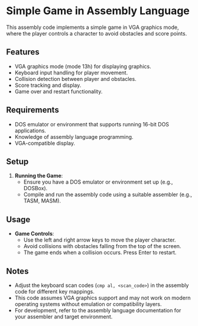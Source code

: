 # Simple Game in Assembly Language

This assembly code implements a simple game in VGA graphics mode, where the player controls a character to avoid obstacles and score points.

## Features

- VGA graphics mode (mode 13h) for displaying graphics.
- Keyboard input handling for player movement.
- Collision detection between player and obstacles.
- Score tracking and display.
- Game over and restart functionality.

## Requirements

- DOS emulator or environment that supports running 16-bit DOS applications.
- Knowledge of assembly language programming.
- VGA-compatible display.

## Setup

1. **Running the Game**:
   - Ensure you have a DOS emulator or environment set up (e.g., DOSBox).
   - Compile and run the assembly code using a suitable assembler (e.g., TASM, MASM).

## Usage

- **Game Controls**:
  - Use the left and right arrow keys to move the player character.
  - Avoid collisions with obstacles falling from the top of the screen.
  - The game ends when a collision occurs. Press Enter to restart.

## Notes

- Adjust the keyboard scan codes (`cmp al, <scan_code>`) in the assembly code for different key mappings.
- This code assumes VGA graphics support and may not work on modern operating systems without emulation or compatibility layers.
- For development, refer to the assembly language documentation for your assembler and target environment.
